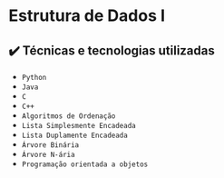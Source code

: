 # Estrutura de Dados I

## ✔️ Técnicas e tecnologias utilizadas

- ``Python``
- ``Java``
- ``C``
- ``C++``
- ``Algoritmos de Ordenação``
- ``Lista Simplesmente Encadeada``
- ``Lista Duplamente Encadeada``
- ``Árvore Binária``
- ``Árvore N-ária``
- ``Programação orientada a objetos``
